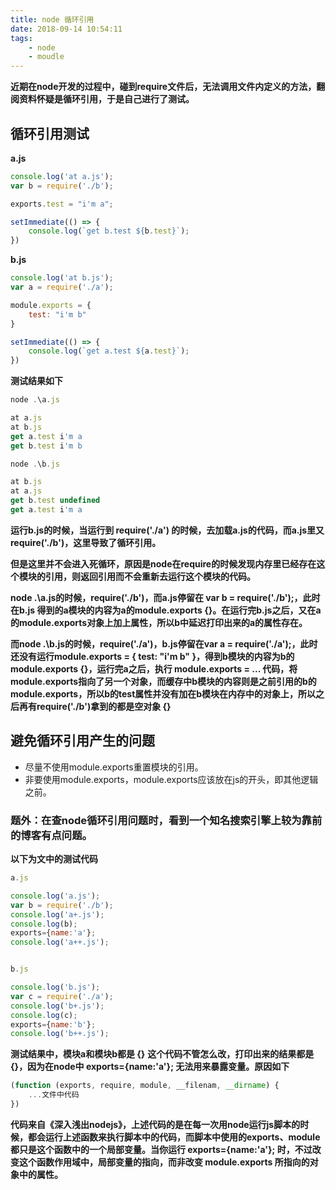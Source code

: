 ```yaml
---
title: node 循环引用
date: 2018-09-14 10:54:11
tags:
    - node
    - moudle
---
```


**近期在node开发的过程中，碰到require文件后，无法调用文件内定义的方法，翻阅资料怀疑是循环引用，于是自己进行了测试。**

## 循环引用测试

**a.js**
``` js
console.log('at a.js');
var b = require('./b');

exports.test = "i'm a";

setImmediate(() => {
    console.log(`get b.test ${b.test}`);
})
```

**b.js**
``` js
console.log('at b.js');
var a = require('./a');

module.exports = {
    test: "i'm b"
}

setImmediate(() => {
    console.log(`get a.test ${a.test}`);
})
```

**测试结果如下**
``` js
node .\a.js

at a.js
at b.js
get a.test i'm a
get b.test i'm b

node .\b.js

at b.js
at a.js
get b.test undefined
get a.test i'm a
```

**运行b.js的时候，当运行到 require('./a') 的时候，去加载a.js的代码，而a.js里又 require('./b')，这里导致了循环引用。**

**但是这里并不会进入死循环，原因是node在require的时候发现内存里已经存在这个模块的引用，则返回引用而不会重新去运行这个模块的代码。**

**node .\a.js的时候，require('./b')，而a.js停留在 var b = require('./b');，此时在b.js 得到的a模块的内容为a的module.exports {}。在运行完b.js之后，又在a的module.exports对象上加上属性，所以b中延迟打印出来的a的属性存在。**

**而node .\b.js的时候，require('./a')，b.js停留在var a = require('./a');，此时还没有运行module.exports = { test: "i'm b" }，得到b模块的内容为b的module.exports {}，运行完a之后，执行 module.exports = ... 代码，将module.exports指向了另一个对象，而缓存中b模块的内容则是之前引用的b的module.exports，所以b的test属性并没有加在b模块在内存中的对象上，所以之后再有require('./b')拿到的都是空对象 {}**

## 避免循环引用产生的问题

*   尽量不使用module.exports重置模块的引用。
*   非要使用module.exports，module.exports应该放在js的开头，即其他逻辑之前。

### 题外：在查node循环引用问题时，看到一个知名搜索引擎上较为靠前的博客有点问题。

**以下为文中的测试代码**
``` js
a.js

console.log('a.js');
var b = require('./b');
console.log('a+.js');
console.log(b);
exports={name:'a'};
console.log('a++.js');


b.js

console.log('b.js');
var c = require('./a');
console.log('b+.js');
console.log(c);
exports={name:'b'};
console.log('b++.js');
```

**测试结果中，模块a和模块b都是 {}**
**这个代码不管怎么改，打印出来的结果都是 {}，因为在node中 exports={name:'a'}; 无法用来暴露变量。原因如下**

``` js
(function (exports, require, module, __filenam, __dirname) {
    ...文件中代码
})
```
**代码来自《深入浅出nodejs》，上述代码的是在每一次用node运行js脚本的时候，都会运行上述函数来执行脚本中的代码，而脚本中使用的exports、module都只是这个函数中的一个局部变量。当你运行 exports={name:'a'}; 时，不过改变这个函数作用域中，局部变量的指向，而非改变 module.exports 所指向的对象中的属性。**